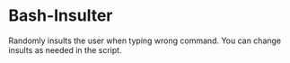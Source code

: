 # Bash-Insulter
Randomly insults the user when typing wrong command. You can change insults as needed in the script.

